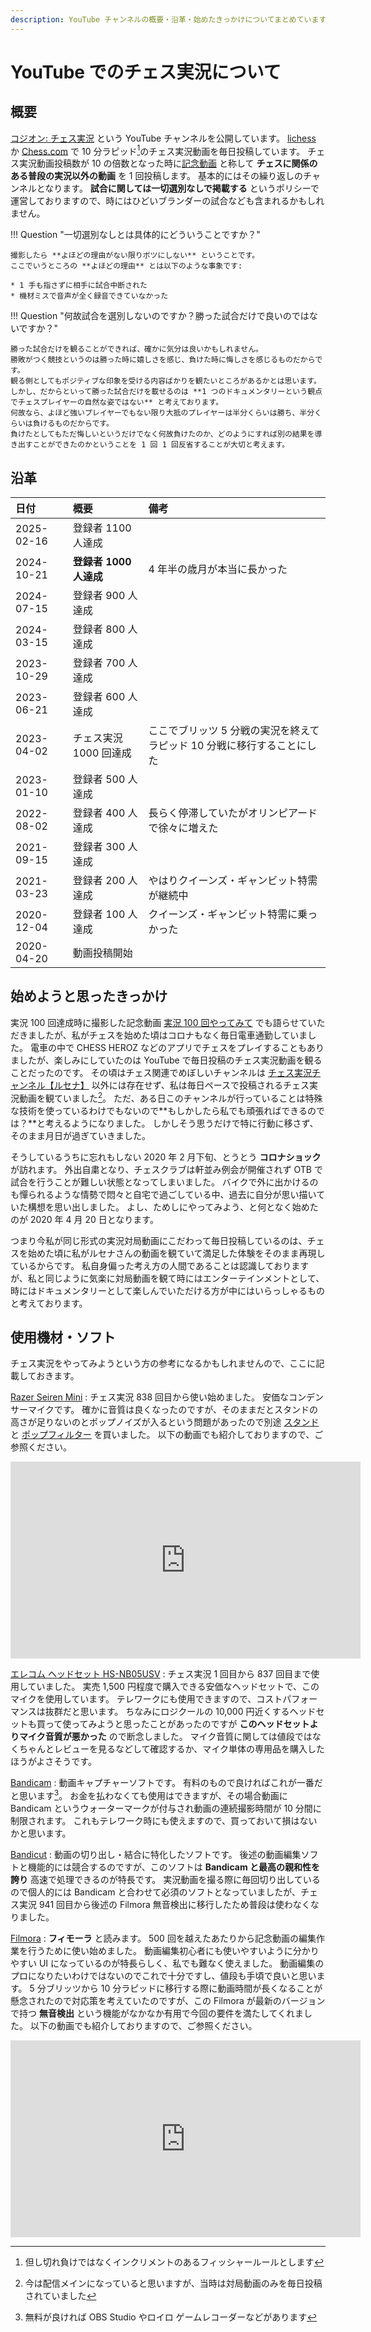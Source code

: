 ```yaml
---
description: YouTube チャンネルの概要・沿革・始めたきっかけについてまとめています。 
---
```


# YouTube でのチェス実況について

## 概要

[コジオン: チェス実況](https://www.youtube.com/channel/UCVqCcOKMgrti7Y5v20GX0oA) という YouTube チャンネルを公開しています。
[lichess](https://lichess.org) か [Chess.com](https://chess.com) で 10 分ラピッド[^1]のチェス実況動画を毎日投稿しています。
チェス実況動画投稿数が 10 の倍数となった時に[記念動画](https://www.youtube.com/playlist?list=PLuTCR8HE9G1ID0z51Hw8I7fgGZZcF5eiH)
と称して **チェスに関係のある普段の実況以外の動画** を 1 回投稿します。
基本的にはその繰り返しのチャンネルとなります。
**試合に関しては一切選別なしで掲載する** というポリシーで運営しておりますので、時にはひどいブランダーの試合なども含まれるかもしれません。

!!! Question "一切選別なしとは具体的にどういうことですか？"

    撮影したら **よほどの理由がない限りボツにしない** ということです。
    ここでいうところの **よほどの理由** とは以下のような事象です:

    * 1 手も指さずに相手に試合中断された
    * 機材ミスで音声が全く録音できていなかった

!!! Question "何故試合を選別しないのですか？勝った試合だけで良いのではないですか？"

    勝った試合だけを観ることができれば、確かに気分は良いかもしれません。
    勝敗がつく競技というのは勝った時に嬉しさを感じ、負けた時に悔しさを感じるものだからです。
    観る側としてもポジティブな印象を受ける内容ばかりを観たいところがあるかとは思います。
    しかし、だからといって勝った試合だけを載せるのは **1 つのドキュメンタリーという観点でチェスプレイヤーの自然な姿ではない** と考えております。
    何故なら、よほど強いプレイヤーでもない限り大抵のプレイヤーは半分くらいは勝ち、半分くらいは負けるものだからです。
    負けたとしてもただ悔しいというだけでなく何故負けたのか、どのようにすれば別の結果を導き出すことができたのかということを 1 回 1 回反省することが大切と考えます。

## 沿革

| 日付         | 概要               | 備考                                      |
|:-----------|:-----------------|:----------------------------------------|
| 2025-02-16 | 登録者 1100 人達成     |                                         |
| 2024-10-21 | **登録者 1000 人達成** | 4 年半の歳月が本当に長かった                         |
| 2024-07-15 | 登録者 900 人達成      |                                         |
| 2024-03-15 | 登録者 800 人達成      |                                         |
| 2023-10-29 | 登録者 700 人達成      |                                         |
| 2023-06-21 | 登録者 600 人達成      |                                         |
| 2023-04-02 | チェス実況 1000 回達成   | ここでブリッツ 5 分戦の実況を終えてラピッド 10 分戦に移行することにした |
| 2023-01-10 | 登録者 500 人達成      |                                         |
| 2022-08-02 | 登録者 400 人達成      | 長らく停滞していたがオリンピアードで徐々に増えた                |
| 2021-09-15 | 登録者 300 人達成      |                                         |
| 2021-03-23 | 登録者 200 人達成      | やはりクイーンズ・ギャンビット特需が継続中                   |
| 2020-12-04 | 登録者 100 人達成      | クイーンズ・ギャンビット特需に乗っかった                    |
| 2020-04-20 | 動画投稿開始           |                                         |

## 始めようと思ったきっかけ

実況 100 回達成時に撮影した記念動画 [実況 100 回やってみて](https://youtu.be/PiZAdgw522U)
でも語らせていただきましたが、私がチェスを始めた頃はコロナもなく毎日電車通勤していました。
電車の中で CHESS HEROZ などのアプリでチェスをプレイすることもありましたが、楽しみにしていたのは YouTube で毎日投稿のチェス実況動画を観ることだったのです。
その頃はチェス関連でめぼしいチャンネルは [チェス実況チャンネル【ルセナ】](https://www.youtube.com/channel/UCn77Wv5WA9Knh9apM7m9GTw)
以外には存在せず、私は毎日ペースで投稿されるチェス実況動画を観ていました[^2]。
ただ、ある日このチャンネルが行っていることは特殊な技術を使っているわけでもないので**もしかしたら私でも頑張ればできるのでは？**と考えるようになりました。
しかしそう思うだけで特に行動に移さず、そのまま月日が過ぎていきました。

そうしているうちに忘れもしない 2020 年 2 月下旬、とうとう **コロナショック** が訪れます。
外出自粛となり、チェスクラブは軒並み例会が開催されず OTB で試合を行うことが難しい状態となってしまいました。
バイクで外に出かけるのも憚られるような情勢で悶々と自宅で過ごしている中、過去に自分が思い描いていた構想を思い出しました。
よし、ためしにやってみよう、と何となく始めたのが 2020 年 4 月 20 日となります。

つまり今私が同じ形式の実況対局動画にこだわって毎日投稿しているのは、チェスを始めた頃に私がルセナさんの動画を観ていて満足した体験をそのまま再現しているからです。
私自身偏った考え方の人間であることは認識しておりますが、私と同じように気楽に対局動画を観て時にはエンターテインメントとして、時にはドキュメンタリーとして楽しんでいただける方が中にはいらっしゃるものと考えております。

## 使用機材・ソフト

チェス実況をやってみようという方の参考になるかもしれませんので、ここに記載しておきます。

[Razer Seiren Mini](https://www.amazon.co.jp/Razer-%E3%82%B3%E3%83%B3%E3%83%87%E3%83%B3%E3%82%B5%E3%83%BC%E3%83%9E%E3%82%A4%E3%82%AF-%E8%B6%85%E3%82%B3%E3%83%B3%E3%83%91%E3%82%AF%E3%83%88%E8%A8%AD%E8%A8%88-Black%E3%80%90%E6%97%A5%E6%9C%AC%E6%AD%A3%E8%A6%8F%E4%BB%A3%E7%90%86%E5%BA%97%E4%BF%9D%E8%A8%BC%E5%93%81%E3%80%91-RZ19-03450100-R3M1/dp/B08NPRVBJT/)
:   チェス実況 838 回目から使い始めました。
安価なコンデンサーマイクです。
確かに音質は良くなったのですが、そのままだとスタンドの高さが足りないのとポップノイズが入るという問題があったので別途
[スタンド](https://www.amazon.co.jp/gp/product/B000TV16VW/) と
[ポップフィルター](https://www.amazon.co.jp/gp/product/B08F4WPR7X/) を買いました。
以下の動画でも紹介しておりますので、ご参照ください。

<div class="text-center">
<iframe width="560" height="315" src="https://www.youtube.com/embed/NSU0AbcPH7Y" title="YouTube video player" frameborder="0" allow="accelerometer; autoplay; clipboard-write; encrypted-media; gyroscope; picture-in-picture" allowfullscreen></iframe>
</div>

[エレコム ヘッドセット HS-NB05USV](https://www.amazon.co.jp/gp/product/B00M8VCL2Y/ref=ppx_yo_dt_b_asin_title_o02_s00?ie=UTF8&th=1)
:   チェス実況 1 回目から 837 回目まで使用していました。
実売 1,500 円程度で購入できる安価なヘッドセットで、このマイクを使用しています。
テレワークにも使用できますので、コストパフォーマンスは抜群だと思います。
ちなみにロジクールの 10,000 円近くするヘッドセットも買って使ってみようと思ったことがあったのですが
**このヘッドセットよりマイク音質が悪かった** ので断念しました。
マイク音質に関しては値段ではなくちゃんとレビューを見るなどして確認するか、マイク単体の専用品を購入したほうがよさそうです。

[Bandicam](https://www.bandicam.jp/)
:   動画キャプチャーソフトです。
有料のもので良ければこれが一番だと思います[^3]。
お金を払わなくても使用はできますが、その場合動画に Bandicam というウォーターマークが付与され動画の連続撮影時間が 10 分間に制限されます。
これもテレワーク時にも使えますので、買っておいて損はないかと思います。

[Bandicut](https://www.bandicam.jp/bandicut-video-cutter/)
:   動画の切り出し・結合に特化したソフトです。
後述の動画編集ソフトと機能的には競合するのですが、このソフトは **Bandicam と最高の親和性を誇り** 高速で処理できるのが特長です。
実況動画を撮る際に毎回切り出しているので個人的には Bandicam と合わせて必須のソフトとなっていましたが、チェス実況
941 回目から後述の Filmora 無音検出に移行したため普段は使わなくなりました。

[Filmora](https://filmora.wondershare.jp/)
:   **フィモーラ** と読みます。
500 回を越えたあたりから記念動画の編集作業を行うために使い始めました。
動画編集初心者にも使いやすいように分かりやすい UI になっているのが特長らしく、私でも難なく使えました。
動画編集のプロになりたいわけではないのでこれで十分ですし、値段も手頃で良いと思います。
5 分ブリッツから 10 分ラピッドに移行する際に動画時間が長くなることが懸念されたので対応策を考えていたのですが、この
Filmora が最新のバージョンで持つ **無音検出** という機能がなかなか有用で今回の要件を満たしてくれました。
以下の動画でも紹介しておりますので、ご参照ください。

<div class="text-center">
<iframe width="560" height="315" src="https://www.youtube.com/embed/RAZ2lGQfG34" title="YouTube video player" frameborder="0" allow="accelerometer; autoplay; clipboard-write; encrypted-media; gyroscope; picture-in-picture; web-share" allowfullscreen></iframe>
</div>

[^1]: 但し切れ負けではなくインクリメントのあるフィッシャールールとします
[^2]: 今は配信メインになっていると思いますが、当時は対局動画のみを毎日投稿されていました
[^3]: 無料が良ければ OBS Studio やロイロ ゲームレコーダーなどがあります